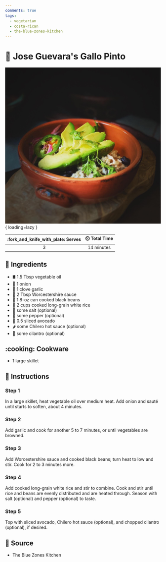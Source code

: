 ```yaml
---
comments: true
tags:
  - vegetarian
  - costa-rican
  - the-blue-zones-kitchen
---
```

# :rice: Jose Guevara's Gallo Pinto

![Jose Guevara's Gallo Pinto](../assets/images/jose-guevara's-gallo-pinto.jpg){ loading=lazy }

| :fork_and_knife_with_plate: Serves | :timer_clock: Total Time |
|:----------------------------------:|:-----------------------: |
| 3 | 14 minutes |

## :salt: Ingredients

- :oil_drum: 1.5 Tbsp vegetable oil
- :onion: 1 onion
- :garlic: 1 clove garlic
- :sake: 2 Tbsp Worcestershire sauce
- 🫘 1 8-oz can cooked black beans
- :rice: 2 cups cooked long-grain white rice
- :salt: some salt (optional)
- :salt: some pepper (optional)
- :avocado: 0.5 sliced avocado
- :hot_pepper: some Chilero hot sauce (optional)
- :herb: some cilantro (optional)

## :cooking: Cookware

- 1 large skillet

## :pencil: Instructions

### Step 1

In a large skillet, heat vegetable oil over medium heat. Add onion and sauté until starts to soften, about 4 minutes.

### Step 2

Add garlic and cook for another 5 to 7 minutes, or until vegetables are browned.

### Step 3

Add Worcestershire sauce and cooked black beans; turn heat to low and stir. Cook for 2 to 3 minutes more.

### Step 4

Add cooked long-grain white rice and stir to combine. Cook and stir until rice and beans are evenly distributed and are
heated through. Season with salt (optional) and pepper (optional) to taste.

### Step 5

Top with sliced avocado, Chilero hot sauce (optional), and chopped cilantro (optional), if desired.

## :link: Source

- The Blue Zones Kitchen
